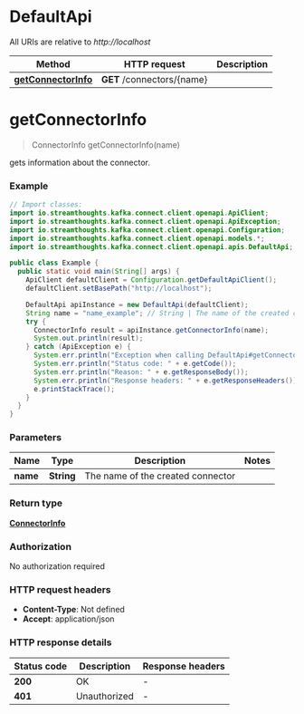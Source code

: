 # DefaultApi

All URIs are relative to *http://localhost*

Method | HTTP request | Description
------------- | ------------- | -------------
[**getConnectorInfo**](DefaultApi.md#getConnectorInfo) | **GET** /connectors/{name} | 


<a name="getConnectorInfo"></a>
# **getConnectorInfo**
> ConnectorInfo getConnectorInfo(name)



gets information about the connector.

### Example
```java
// Import classes:
import io.streamthoughts.kafka.connect.client.openapi.ApiClient;
import io.streamthoughts.kafka.connect.client.openapi.ApiException;
import io.streamthoughts.kafka.connect.client.openapi.Configuration;
import io.streamthoughts.kafka.connect.client.openapi.models.*;
import io.streamthoughts.kafka.connect.client.openapi.apis.DefaultApi;

public class Example {
  public static void main(String[] args) {
    ApiClient defaultClient = Configuration.getDefaultApiClient();
    defaultClient.setBasePath("http://localhost");

    DefaultApi apiInstance = new DefaultApi(defaultClient);
    String name = "name_example"; // String | The name of the created connector
    try {
      ConnectorInfo result = apiInstance.getConnectorInfo(name);
      System.out.println(result);
    } catch (ApiException e) {
      System.err.println("Exception when calling DefaultApi#getConnectorInfo");
      System.err.println("Status code: " + e.getCode());
      System.err.println("Reason: " + e.getResponseBody());
      System.err.println("Response headers: " + e.getResponseHeaders());
      e.printStackTrace();
    }
  }
}
```

### Parameters

Name | Type | Description  | Notes
------------- | ------------- | ------------- | -------------
 **name** | **String**| The name of the created connector |

### Return type

[**ConnectorInfo**](ConnectorInfo.md)

### Authorization

No authorization required

### HTTP request headers

 - **Content-Type**: Not defined
 - **Accept**: application/json

### HTTP response details
| Status code | Description | Response headers |
|-------------|-------------|------------------|
**200** | OK |  -  |
**401** | Unauthorized |  -  |

